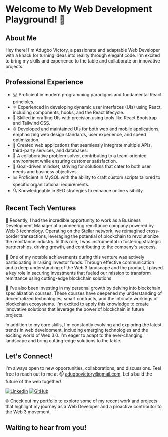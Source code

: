 # Welcome to My Web Development Playground! 🚀

## About Me

Hey there! I'm Adugbo Victory, a passionate and adaptable Web Developer with a knack for turning ideas into reality through elegant code. I'm excited to bring my skills and experience to the table and collaborate on innovative projects.

## Professional Experience

- 💻 Proficient in modern programming paradigms and fundamental React principles.
- ⚛️ Experienced in developing dynamic user interfaces (UIs) using React, including components, hooks, and the React lifecycle.
- 🎨 Skilled in crafting UIs with precision using tools like React Bootstrap and Tailwind CSS.
- 🌐 Developed and maintained UIs for both web and mobile applications, emphasizing web design standards, user experience, and speed optimization.
- 🧩 Created web applications that seamlessly integrate multiple APIs, third-party services, and databases.
- 🤝 A collaborative problem solver, contributing to a team-oriented environment while ensuring customer satisfaction.
- 🎯 Goal-driven mindset, striving for solutions that cater to both user needs and business objectives.
- 📊 Proficient in MySQL with the ability to craft custom scripts tailored to specific organizational requirements.
- 🔍 Knowledgeable in SEO strategies to enhance online visibility.

## Recent Tech Ventures

🚀 Recently, I had the incredible opportunity to work as a Business Development Manager at a pioneering remittance company powered by Web 3 technology. Operating on the Stellar network, we reimagined cross-border transactions, leveraging the potential of blockchain to revolutionize the remittance industry. In this role, I was instrumental in fostering strategic partnerships, driving growth, and contributing to the company's success.

💼 One of my notable achievements during this venture was actively participating in raising investor funds. Through effective communication and a deep understanding of the Web 3 landscape and the product, I played a key role in securing investments that fueled our mission to transform remittance using cutting-edge blockchain solutions.

🔗 I've also been investing in my personal growth by delving into blockchain specialization courses. These courses have deepened my understanding of decentralized technologies, smart contracts, and the intricate workings of blockchain ecosystems. I'm excited to apply this knowledge to create innovative solutions that leverage the power of blockchain in future projects.


In addition to my core skills, I'm constantly evolving and exploring the latest trends in web development, including emerging technologies and the exciting world of Web 3.0. I'm eager to adapt to the ever-changing landscape and bring cutting-edge solutions to the table.

## Let's Connect!

I'm always open to new opportunities, collaborations, and discussions. Feel free to reach out to me at 📫 adugbovictory@gmail.com. Let's build the future of the web together!

[![LinkedIn](https://img.shields.io/badge/LinkedIn-Connect-blue)](https://www.linkedin.com/in/adugbovictory)
[![GitHub](https://img.shields.io/badge/GitHub-Follow-green)](https://github.com/veektrie)

🌐 Check out my [portfolio](https://adugbo-victory.vercel.app/) to explore some of my recent work and projects that highlight my journey as a Web Developer and a proactive contributor to the Web 3 movement.

## Waiting to hear from you!
